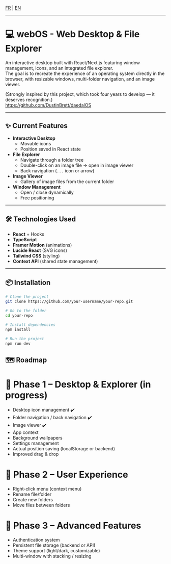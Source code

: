 [FR](/README.md) | [ EN](/README_EN.md)

---

# 💻 webOS - Web Desktop & File Explorer

An interactive desktop built with React/Next.js featuring window management, icons, and an integrated file explorer.  
The goal is to recreate the experience of an operating system directly in the browser, with resizable windows, multi-folder navigation, and an image viewer.

(Strongly inspired by this project, which took four years to develop — it deserves recognition.)  
https://github.com/DustinBrett/daedalOS

---

## ✨ Current Features

- **Interactive Desktop**
  - Movable icons
  - Position saved in React state
- **File Explorer**
  - Navigate through a folder tree
  - Double-click on an image file → open in image viewer
  - Back navigation (`...` icon or arrow)
- **Image Viewer**
  - Gallery of image files from the current folder
- **Window Management**
  - Open / close dynamically
  - Free positioning

---

## 🛠️ Technologies Used

- **React** + Hooks
- **TypeScript**
- **Framer Motion** (animations)
- **Lucide React** (SVG icons)
- **Tailwind CSS** (styling)
- **Context API** (shared state management)

---

## 📦 Installation

```bash
# Clone the project
git clone https://github.com/your-username/your-repo.git

# Go to the folder
cd your-repo

# Install dependencies
npm install

# Run the project
npm run dev
```

## 🗺️ Roadmap
# 📌 Phase 1 – Desktop & Explorer (in progress)

- Desktop icon management ✔️
- Folder navigation / back navigation ✔️
- Image viewer ✔️
- App context
- Background wallpapers
- Settings management
- Actual position saving (localStorage or backend)
- Improved drag & drop

# 📌 Phase 2 – User Experience

- Right-click menu (context menu)
- Rename file/folder
- Create new folders
- Move files between folders

# 📌 Phase 3 – Advanced Features

- Authentication system
- Persistent file storage (backend or API)
- Theme support (light/dark, customizable)
- Multi-window with stacking / resizing